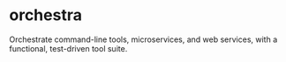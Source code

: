 # orchestra
Orchestrate command-line tools, microservices, and web services, with a functional, test-driven tool suite.

